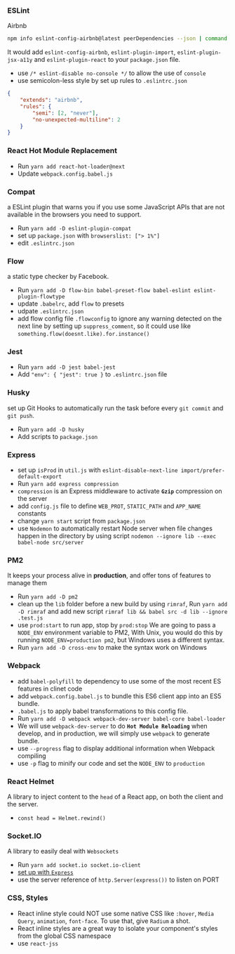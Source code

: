 ### ESLint
Airbnb
```bash
npm info eslint-config-airbnb@latest peerDependencies --json | command sed 's/[\{\},]//g ; s/: /@/g' | xargs yarn add --dev eslint-config-airbnb@latest
```
It would add `eslint-config-airbnb`, `eslint-plugin-import`, `eslint-plugin-jsx-a11y` and `eslint-plugin-react` to your `package.json` file.

+ use `/* eslint-disable no-console */` to allow the use of `console`
+ use semicolon-less style by set up rules to `.eslintrc.json`
```json
{
	"extends": "airbnb",
	"rules": {
		"semi": [2, "never"],
		"no-unexpected-multiline": 2
	}
}
```
### React Hot Module Replacement
+ Run `yarn add react-hot-loader@next`
+ Update `webpack.config.babel.js`
### Compat
a ESLint plugin that warns you if you use some JavaScript APIs that are not available in the browsers you need to support.
+ Run `yarn add -D eslint-plugin-compat`
+ set up `package.json` with `browserslist: ["> 1%"]`
+ edit `.eslintrc.json`

### Flow
a static type checker by Facebook.
+ Run `yarn add -D flow-bin babel-preset-flow babel-eslint eslint-plugin-flowtype`
+ update `.babelrc`, add `flow` to presets
+ udpate `.eslintrc.json`
+ add flow config file `.flowconfig` to ignore any warning detected on the next line by setting up `suppress_comment`, so it could use like `something.flow(doesnt.like).for.instance()`

### Jest
+ Run `yarn add -D jest babel-jest`
+ Add `"env": { "jest": true }` to `.eslintrc.json` file

### Husky
set up Git Hooks to automatically run the task before every `git commit` and `git push`.
+ Run `yarn add -D husky`
+ Add scripts to `package.json`

### Express
+ set up `isProd` in `util.js` with `eslint-disable-next-line import/prefer-default-export`
+ Run `yarn add express compression`
+ `compression` is an Express middleware to activate **`Gzip`** compression on the server
+ add `config.js` file to define `WEB_PROT`, `STATIC_PATH` and `APP_NAME` constants
+ change `yarn start` script from `package.json`
+ use `Nodemon` to automatically restart Node server when file changes happen in the directory by using script `nodemon --ignore lib --exec babel-node src/server`

### PM2
It keeps your process alive in **production**, and offer tons of features to manage them
+ Run `yarn add -D pm2`
+ clean up the `lib` folder before a new build by using `rimraf`, Run `yarn add -D rimraf` and add new script `rimraf lib && babel src -d lib --ignore .test.js`
+ use `prod:start` to run app, stop by `prod:stop`
We are going to pass a `NODE_ENV` environment variable to PM2, With Unix, you would do this by running `NODE_ENV=production pm2`, but Windows uses a different syntax.
+ Run `yarn add -D cross-env` to make the syntax work on Windows

### Webpack
+ add `babel-polyfill` to dependency to use some of the most recent ES features in clinet code
+ add `webpack.config.babel.js` to bundle this ES6 client app into an ES5 bundle.
+ `.babel.js` to apply babel transformations to this config file.
+ Run `yarn add -D webpack webpack-dev-server babel-core babel-loader`
+ We will use `webpack-dev-server` to do **`Hot Module Reloading`** when develop, and in production, we will simply use `webpack` to generate bundle.
+ use `--progress` flag to display additional information when Webpack compiling
+ use `-p` flag to minify our code and set the `NODE_ENV` to `production`

### React Helmet
A library to inject content to the `head` of a React app, on both the client and the server.
+ `const head = Helmet.rewind()`

### Socket.IO
A library to easily deal with `Websockets`
+ Run `yarn add socket.io socket.io-client`
+ [set up with `Express`](https://socket.io/docs/#using-with-express-3/4)
+ use the server reference of `http.Server(express())` to listen on PORT

### CSS, Styles
+ React inline style could NOT use some native CSS like `:hover`, `Media Query`, `animation`, `font-face`. To use that, give `Radium` a shot.
+ React inline styles are a great way to isolate your component's styles from the global CSS namespace
+ use `react-jss`